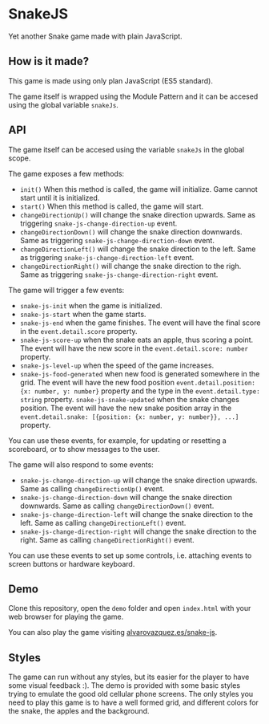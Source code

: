 # SnakeJS

Yet another Snake game made with plain JavaScript.

## How is it made?

This game is made using only plan JavaScript (ES5 standard).

The game itself is wrapped using the Module Pattern and it can be accesed using the global variable `snakeJs`.

## API

The game itself can be accesed using the variable `snakeJs` in the global scope.

The game exposes a few methods:

 * `init()` When this method is called, the game will initialize. Game cannot start until it is initialized.
 * `start()` When this method is called, the game will start.
 * `changeDirectionUp()` will change the snake direction upwards. Same as triggering `snake-js-change-direction-up` event.
 * `changeDirectionDown()` will change the snake direction downwards. Same as triggering `snake-js-change-direction-down` event.
 * `changeDirectionLeft()` will change the snake direction to the left. Same as triggering `snake-js-change-direction-left` event.
 * `changeDirectionRight()` will change the snake direction to the righ. Same as triggering `snake-js-change-direction-right` event.

The game will trigger a few events:

 * `snake-js-init` when the game is initialized.
 * `snake-js-start` when the game starts.
 * `snake-js-end` when the game finishes. The event will have the final score in the `event.detail.score` property.
 * `snake-js-score-up` when the snake eats an apple, thus scoring a point.  The event will have the new score in the `event.detail.score: number` property.
 * `snake-js-level-up` when the speed of the game increases.
 * `snake-js-food-generated` when new food is generated somewhere in the grid.  The event will have the new food position `event.detail.position: {x: number, y: number}` property and the type in the `event.detail.type: string` property.
`snake-js-snake-updated` when the snake changes position.  The event will have the new snake position array in the `event.detail.snake: [{position: {x: number, y: number}}, ...]` property.

You can use these events, for example, for updating or resetting a scoreboard, or to show messages to the user.

The game will also respond to some events:

 * `snake-js-change-direction-up` will change the snake direction upwards. Same as calling `changeDirectionUp()` event.
 * `snake-js-change-direction-down` will change the snake direction downwards. Same as calling `changeDirectionDown()` event.
 * `snake-js-change-direction-left` will change the snake direction to the left. Same as calling `changeDirectionLeft()` event.
 * `snake-js-change-direction-right` will change the snake direction to the right. Same as calling `changeDirectionRight()` event.

You can use these events to set up some controls, i.e. attaching events to screen buttons or hardware keyboard.

## Demo

Clone this repository, open the `demo` folder and open `index.html` with your web browser for playing the game.

You can also play the game visiting [alvarovazquez.es/snake-js](http://www.alvarovazquez.es/snake-js/).

## Styles

The game can run without any styles, but its easier for the player to have some visual feedback :). The demo is provided with some basic styles trying to emulate the good old cellular phone screens. The only styles you need to play this game is to have a well formed grid, and different colors for the snake, the apples and the background.